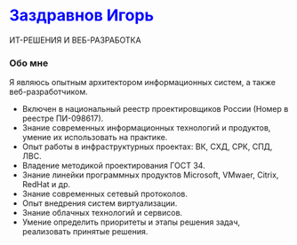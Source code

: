 <!DOCTYPE html>
<html lang="en">

<head>
<meta charset="utf-8" />
<title>Заздравнов Игорь</title>
<meta name="generator" content="Geany 1.33" />
<link href="style.css" rel="stylesheet">
</head>

<body>
	<h1 style="color: blue">Заздравнов Игорь</h1>
            <div class="subheading mb-5">ИТ-РЕШЕНИЯ И ВЕБ-РАЗРАБОТКА </div>
				<h3>Обо мне</h3>
				<p class="mb-5" style="max-width: 500px;" >Я являюсь опытным архитектором информационных систем, а также веб-разработчиком.</pp>
				<ul>
					<li>Включен в национальный реестр проектировщиков России (Номер в реестре ПИ-098617).</li>
					<li>Знание современных информационных технологий и продуктов, умение их использовать на практике.</li>
					<li>Опыт работы в инфраструктурных проектах: ВК, СХД, СРК, СПД, ЛВС.</li>
					<li>Владение методикой проектирования ГОСТ 34.</li>
					<li>Знание линейки программных продуктов Microsoft, VMwaer, Citrix, RedHat и др.</li>
					<li>Знание современных сетевый протоколов.</li>
					<li>Опыт внедрения систем виртуализации.</li>
					<li>Знание облачных технологий и сервисов.</li>
					<li>Умение определить приоритеты и этапы решения задач, реализовать принятые решения.</li>
				</ul>	

</body>

</html>
